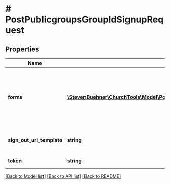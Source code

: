 # # PostPublicgroupsGroupIdSignupRequest

## Properties

Name | Type | Description | Notes
------------ | ------------- | ------------- | -------------
**forms** | [**\StevenBuehner\ChurchTools\Model\PostPublicgroupsGroupIdSignupRequestFormsInner[]**](PostPublicgroupsGroupIdSignupRequestFormsInner.md) | A list of form data containing a form object for each person that should be signed up. |
**sign_out_url_template** | **string** | Url used in the mail sent to the user. | [optional]
**token** | **string** | The sign up token. |

[[Back to Model list]](../../README.md#models) [[Back to API list]](../../README.md#endpoints) [[Back to README]](../../README.md)
